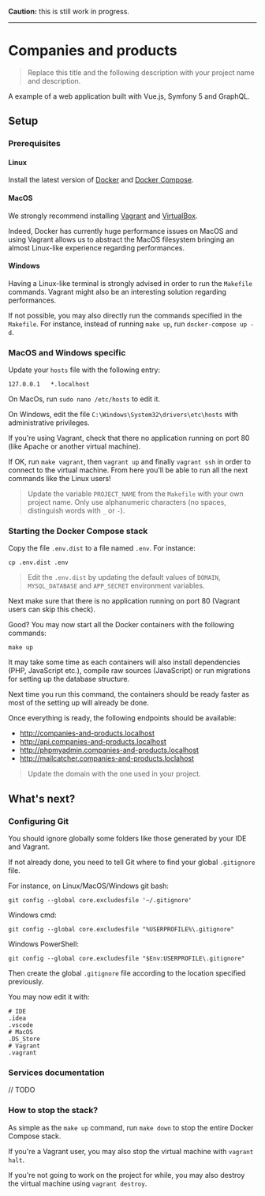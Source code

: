 **Caution:** this is still work in progress.

---

# Companies and products

> Replace this title and the following description with your project name and description.

A example of a web application built with Vue.js, Symfony 5 and GraphQL.

## Setup

### Prerequisites

#### Linux

Install the latest version of [Docker](https://docs.docker.com/install/) and 
[Docker Compose](https://docs.docker.com/compose/install/).

#### MacOS

We strongly recommend installing [Vagrant](https://www.vagrantup.com/) and 
[VirtualBox](https://www.virtualbox.org/).

Indeed, Docker has currently huge performance issues on MacOS and using
Vagrant allows us to abstract the MacOS filesystem bringing an almost Linux-like experience regarding performances.

#### Windows

Having a Linux-like terminal is strongly advised in order to run the `Makefile` commands.
Vagrant might also be an interesting solution regarding performances.

If not possible, you may also directly run the commands specified in the `Makefile`. 
For instance, instead of running `make up`, run `docker-compose up -d`.

### MacOS and Windows specific

Update your `hosts` file with the following entry:

```
127.0.0.1   *.localhost
```

On MacOs, run `sudo nano /etc/hosts` to edit it.

On Windows, edit the file `C:\Windows\System32\drivers\etc\hosts` with administrative privileges.

If you're using Vagrant, check that there no application running 
on port 80 (like Apache or another virtual machine).

If OK, run `make vagrant`, then `vagrant up` and finally `vagrant ssh` 
in order to connect to the virtual machine. From here you'll be able to run all the next commands like
the Linux users!

> Update the variable `PROJECT_NAME` from the `Makefile` with your own project name.
> Only use alphanumeric characters (no spaces, distinguish words with `_` or `-`).

### Starting the Docker Compose stack

Copy the file `.env.dist` to a file named `.env`. For instance:

```
cp .env.dist .env
```

> Edit the `.env.dist` by updating the default values of `DOMAIN`, `MYSQL_DATABASE` and `APP_SECRET`
> environment variables.

Next make sure that there is no application running on port 80 (Vagrant users can skip this check).

Good? You may now start all the Docker containers with the following commands:

```
make up
```

It may take some time as each containers will also install dependencies (PHP, JavaScript etc.),
compile raw sources (JavaScript) or run migrations for setting up the database structure.

Next time you run this command, the containers should be ready faster as most of the 
setting up will already be done.

Once everything is ready, the following endpoints should be available:

* http://companies-and-products.localhost
* http://api.companies-and-products.localhost
* http://phpmyadmin.companies-and-products.localhost
* http://mailcatcher.companies-and-products.loclahost

> Update the domain with the one used in your project.

## What's next?

### Configuring Git

You should ignore globally some folders like those generated by your IDE and Vagrant.

If not already done, you need to tell Git where to find your global `.gitignore` file.

For instance, on Linux/MacOS/Windows git bash:

```
git config --global core.excludesfile '~/.gitignore'
```

Windows cmd:

```
git config --global core.excludesfile "%USERPROFILE%\.gitignore"
```

Windows PowerShell:

```
git config --global core.excludesfile "$Env:USERPROFILE\.gitignore"
```

Then create the global `.gitignore` file according to the location specified previously.

You may now edit it with:

```
# IDE
.idea
.vscode
# MacOS
.DS_Store
# Vagrant
.vagrant
```

### Services documentation

// TODO

### How to stop the stack?

As simple as the `make up` command, run `make down` to stop the entire Docker Compose stack.

If you're a Vagrant user, you may also stop the virtual machine with `vagrant halt`.

If you're not going to work on the project for while, you may also destroy 
the virtual machine using `vagrant destroy`.
